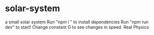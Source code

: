 # solar-system
a small solar system 
Run "npm i " to install dependencies
Run "npm run dev" to start!
Change constant G to see changes in speed.
Real Physics
